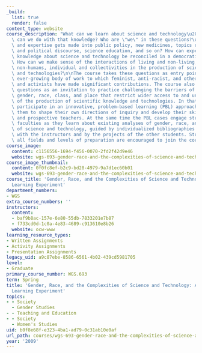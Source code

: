 ```yaml
---
_build:
  list: true
  render: false
content_type: website
course_description: "What can we learn about science and technology\u2013and what\
  \ can we do with that knowledge? Who are \"we\" in these questions?\u2013whose knowledge\
  \ and expertise gets made into public policy, new medicines, topics of cultural\
  \ and political discourse, science education, and so on? How can expertise and lay\
  \ knowledge about science and technology be reconciled in a democratic society?\
  \ How can we make sense of the interactions of living and non-living, humans and\
  \ non-humans, individual and collectivities in the production of scientific knowledge\
  \ and technologies?\n\nThe course takes these questions as entry points into an\
  \ ever-growing body of work to which feminist, anti-racist, and other critical analysts\
  \ and activists have made significant contributions. The course also takes these\
  \ questions as an invitation to practice challenging the barriers of expertise,\
  \ gender, race, class, and place that restrict wider access to and understanding\
  \ of the production of scientific knowledge and technologies. In that spirit, students\
  \ participate in an innovative, problem-based learning (PBL) approach that allows\
  \ them to shape their own directions of inquiry and develop their skills as investigators\
  \ and prospective teachers. At the same time the PBL cases engage students' critical\
  \ faculties as they learn about existing analyses of gender, race, and the complexities\
  \ of science and technology, guided by individualized bibliographies co-constructed\
  \ with the instructors and by the projects of the other students. Students from\
  \ all fields and levels of preparation are encouraged to join the course.\n"
course_image:
  content: c1156556-1694-f456-0070-2fd2f42d9e46
  website: wgs-693-gender-race-and-the-complexities-of-science-and-technology-a-problem-based-learning-experiment-spring-2009
course_image_thumbnail:
  content: 0f0fc8ef-b2c9-bd28-4979-9a7d1ec60b01
  website: wgs-693-gender-race-and-the-complexities-of-science-and-technology-a-problem-based-learning-experiment-spring-2009
course_title: 'Gender, Race, and the Complexities of Science and Technology: A Problem-Based
  Learning Experiment'
department_numbers:
- WGS
extra_course_numbers: ''
instructors:
  content:
  - baf9b8ac-157e-6e80-55db-7833201e7b87
  - f733cd0d-1c0a-4e83-4689-c913610e8b26
  website: ocw-www
learning_resource_types:
- Written Assignments
- Activity Assignments
- Presentation Assignments
legacy_uid: a9c87ebe-8586-6561-4b02-439cd5981705
level:
- Graduate
primary_course_number: WGS.693
term: Spring
title: 'Gender, Race, and the Complexities of Science and Technology: A Problem-Based
  Learning Experiment'
topics:
- - Society
  - Gender Studies
- - Teaching and Education
- - Society
  - Women's Studies
uid: b0f8e68f-e323-4ba1-ad79-0c31ab10e0af
url_path: courses/wgs-693-gender-race-and-the-complexities-of-science-and-technology-a-problem-based-learning-experiment-spring-2009
year: '2009'
---
```

